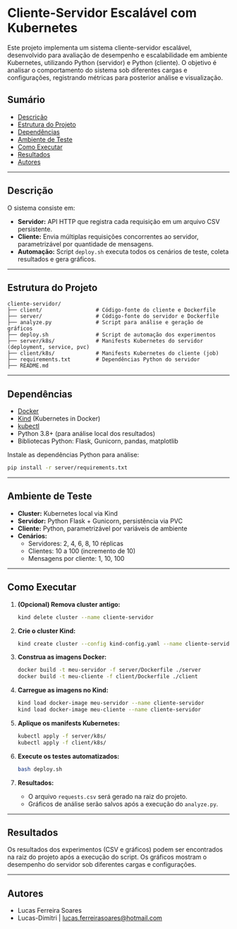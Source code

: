 # Cliente-Servidor Escalável com Kubernetes

Este projeto implementa um sistema cliente-servidor escalável, desenvolvido para avaliação de desempenho e escalabilidade em ambiente Kubernetes, utilizando Python (servidor) e Python (cliente). O objetivo é analisar o comportamento do sistema sob diferentes cargas e configurações, registrando métricas para posterior análise e visualização.

## Sumário

- [Descrição](#descrição)
- [Estrutura do Projeto](#estrutura-do-projeto)
- [Dependências](#dependências)
- [Ambiente de Teste](#ambiente-de-teste)
- [Como Executar](#como-executar)
- [Resultados](#resultados)
- [Autores](#autores)

---

## Descrição

O sistema consiste em:
- **Servidor:** API HTTP que registra cada requisição em um arquivo CSV persistente.
- **Cliente:** Envia múltiplas requisições concorrentes ao servidor, parametrizável por quantidade de mensagens.
- **Automação:** Script `deploy.sh` executa todos os cenários de teste, coleta resultados e gera gráficos.

---

## Estrutura do Projeto

```
cliente-servidor/
├── client/                 # Código-fonte do cliente e Dockerfile
├── server/                 # Código-fonte do servidor e Dockerfile
├── analyze.py              # Script para análise e geração de gráficos
├── deploy.sh               # Script de automação dos experimentos
├── server/k8s/             # Manifests Kubernetes do servidor (deployment, service, pvc)
├── client/k8s/             # Manifests Kubernetes do cliente (job)
├── requirements.txt        # Dependências Python do servidor
├── README.md
```

---

## Dependências

- [Docker](https://www.docker.com/)
- [Kind](https://kind.sigs.k8s.io/) (Kubernetes in Docker)
- [kubectl](https://kubernetes.io/docs/tasks/tools/)
- Python 3.8+ (para análise local dos resultados)
- Bibliotecas Python: Flask, Gunicorn, pandas, matplotlib

Instale as dependências Python para análise:
```sh
pip install -r server/requirements.txt
```

---

## Ambiente de Teste

- **Cluster:** Kubernetes local via Kind
- **Servidor:** Python Flask + Gunicorn, persistência via PVC
- **Cliente:** Python, parametrizável por variáveis de ambiente
- **Cenários:** 
  - Servidores: 2, 4, 6, 8, 10 réplicas
  - Clientes: 10 a 100 (incremento de 10)
  - Mensagens por cliente: 1, 10, 100

---

## Como Executar

1. **(Opcional) Remova cluster antigo:**
    ```sh
    kind delete cluster --name cliente-servidor
    ```

2. **Crie o cluster Kind:**
    ```sh
    kind create cluster --config kind-config.yaml --name cliente-servidor
    ```

3. **Construa as imagens Docker:**
    ```sh
    docker build -t meu-servidor -f server/Dockerfile ./server
    docker build -t meu-cliente -f client/Dockerfile ./client
    ```

4. **Carregue as imagens no Kind:**
    ```sh
    kind load docker-image meu-servidor --name cliente-servidor
    kind load docker-image meu-cliente --name cliente-servidor
    ```

5. **Aplique os manifests Kubernetes:**
    ```sh
    kubectl apply -f server/k8s/
    kubectl apply -f client/k8s/
    ```

6. **Execute os testes automatizados:**
    ```sh
    bash deploy.sh
    ```

7. **Resultados:**
    - O arquivo `requests.csv` será gerado na raiz do projeto.
    - Gráficos de análise serão salvos após a execução do `analyze.py`.

---

## Resultados

Os resultados dos experimentos (CSV e gráficos) podem ser encontrados na raiz do projeto após a execução do script. Os gráficos mostram o desempenho do servidor sob diferentes cargas e configurações.

---

## Autores

- Lucas Ferreira Soares
- Lucas-Dimitri | lucas.ferreirasoares@hotmail.com